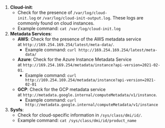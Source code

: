 
1. **Cloud-init**:
    - Check for the presence of `/var/log/cloud-init.log` or `/var/log/cloud-init-output.log`. These logs are commonly found on cloud instances.
    - Example command: `cat /var/log/cloud-init.log`
2. **Metadata Services**:
    - **AWS**: Check for the presence of the AWS metadata service at `http://169.254.169.254/latest/meta-data/`.
        - Example command: `curl http://169.254.169.254/latest/meta-data/`
    - **Azure**: Check for the Azure Instance Metadata Service at `http://169.254.169.254/metadata/instance?api-version=2021-02-01`.
        - Example command: `curl http://169.254.169.254/metadata/instance?api-version=2021-02-01`
    - **GCP**: Check for the GCP metadata service at `http://metadata.google.internal/computeMetadata/v1/instance`.
        - Example command: `curl http://metadata.google.internal/computeMetadata/v1/instance`
3. **Sysfs**:
    - Check for cloud-specific information in `/sys/class/dmi/id/`.
    - Example command: `cat /sys/class/dmi/id/product_name`
      